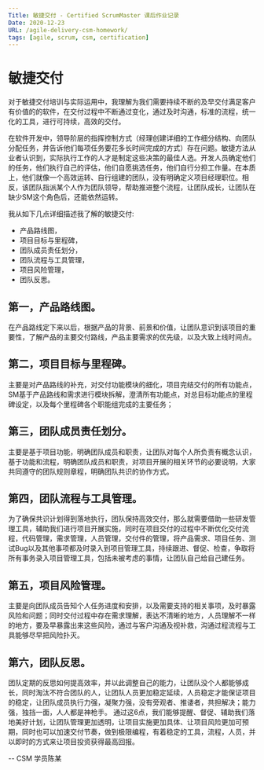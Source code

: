 ```yaml
---
Title: 敏捷交付 - Certified ScrumMaster 课后作业记录
Date: 2020-12-23
URL: /agile-delivery-csm-homework/
tags: [agile, scrum, csm, certification]
---
```


# 敏捷交付

对于敏捷交付培训与实际运用中，我理解为我们需要持续不断的及早交付满足客户有价值的的软件，在交付过程中不断通过变化，通过及时沟通，标准的流程，统一化的工具，进行可持续，高效的交付。

在软件开发中，领导阶层的指挥控制方式（经理创建详细的工作细分结构、向团队分配任务，并告诉他们每项任务要花多长时间完成的方式）存在问题。敏捷方法从业者认识到，实际执行工作的人才是制定这些决策的最佳人选。开发人员确定他们的任务，他们执行自己的评估，他们自愿挑选任务，他们自行分担工作量。在本质上，他们就像一个高效运转、自行组建的团队，没有明确定义项目经理职位。相反，该团队指派某个人作为团队领导，帮助推进整个流程，让团队成长，让团队在缺少SM这个角色后，还能依然运转。

我从如下几点详细描述我了解的敏捷交付:

- 产品路线图，
- 项目目标与里程碑，
- 团队成员责任划分，
- 团队流程与工具管理，
- 项目风险管理，
- 团队反思。

## 第一，产品路线图。

在产品路线定下来以后，根据产品的背景、前景和价值，让团队意识到该项目的重要性，了解产品的主要交付路线，产品主要需求的优先级，以及大致上线时间点。

## 第二，项目目标与里程碑。

主要是对产品路线的补充，对交付功能模块的细化，项目完结交付的所有功能点，SM基于产品路线和需求进行模块拆解，澄清所有功能点，对总目标功能点的里程碑设定，以及每个里程碑各个职能组完成的主要任务；

## 第三，团队成员责任划分。

主要是基于项目功能，明确团队成员和职责，让团队对每个人所负责有概念认识，基于功能和流程，明确团队成员和职责，对项目开展的相关环节的必要说明，大家共同遵守的团队规则章程，明确团队共识的协作方式。

## 第四，团队流程与工具管理。

为了确保共识计划得到落地执行，团队保持高效交付，那么就需要借助一些研发管理工具，辅助我们进行项目开展实施，同时在项目交付的过程中不断优化交付流程，代码管理，需求管理，人员管理，交付件的管理，将产品需求、项目任务、测试Bug以及其他事项都及时录入到项目管理工具，持续跟进、督促、检查，争取将所有事务录入项目管理工具，包括未被考虑的事情，让团队自己给自己建任务。

## 第五，项目风险管理。

主要是向团队成员告知个人任务进度和安排，以及需要支持的相关事项，及时暴露风险和问题；同时交付过程中存在需求理解，表达不清晰的地方，人员理解不一样的地方，要及早暴露出来这些风险，通过与客户沟通及视补救，沟通过程流程与工具能够尽早把风险扑灭。

## 第六，团队反思。

团队定期的反思如何提高效率，并以此调整自己的能力，让团队没个人都能够成长，同时淘汰不符合团队的人，让团队人员更加稳定延续，人员稳定才能保证项目的稳定，让团队成员执行力强，凝聚力强，没有旁观者、推诿者，共担解决；能力强，独挡一面，人人都是神枪手。
通过这6点，我们能够提醒、督促、辅助我们落地美好计划，让团队管理更加透明，让项目实施更加具体、让项目风险更加可预期，同时也可以加速交付节奏，做到极限编程，有着稳定的工具，流程，人员，并以即时的方式来让项目投资获得最高回报。

-- CSM 学员陈某
